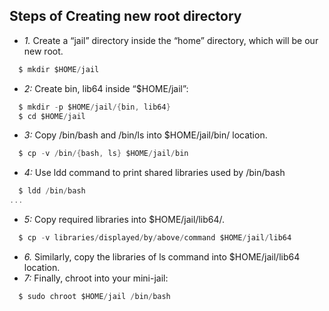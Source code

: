 ## Steps of Creating new root directory
- *1.* Create a “jail” directory inside the “home” directory, which will be our new root.
```c
  $ mkdir $HOME/jail
```
- *2:* Create bin, lib64 inside “$HOME/jail”:
```c
  $ mkdir -p $HOME/jail/{bin, lib64}
  $ cd $HOME/jail
```
- *3:* Copy /bin/bash and /bin/ls into $HOME/jail/bin/ location.
```c
  $ cp -v /bin/{bash, ls} $HOME/jail/bin
```
- *4:* Use ldd command to print shared libraries used by /bin/bash
```c
  $ ldd /bin/bash
...
```
- *5:* Copy required libraries into $HOME/jail/lib64/.
```c
  $ cp -v libraries/displayed/by/above/command $HOME/jail/lib64
```
- *6.* Similarly, copy the libraries of ls command into $HOME/jail/lib64 location.
- *7:* Finally, chroot into your mini-jail:
```c
  $ sudo chroot $HOME/jail /bin/bash
```
